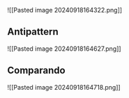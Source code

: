 ![[Pasted image 20240918164322.png]]

## Antipattern
![[Pasted image 20240918164627.png]]
## Comparando
![[Pasted image 20240918164718.png]]